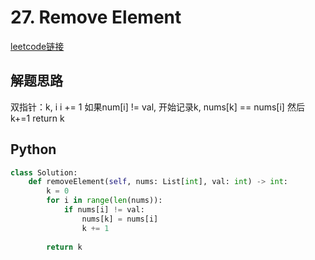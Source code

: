 # 27. Remove Element
[leetcode链接](https://leetcode.com/problems/remove-element/description/)
## 解题思路
双指针：k, i
i += 1
如果num[i] != val, 开始记录k, nums[k] == nums[i] 然后 k+=1
return k
## Python
```python
class Solution:
    def removeElement(self, nums: List[int], val: int) -> int:
        k = 0
        for i in range(len(nums)):
            if nums[i] != val:
                nums[k] = nums[i]
                k += 1
                
        return k
```